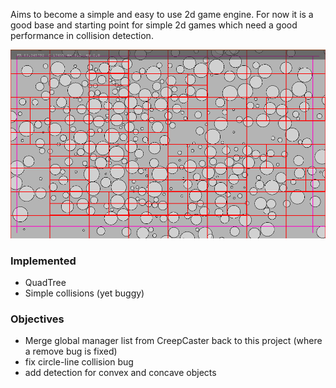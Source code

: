 Aims to become a simple and easy to use 2d game engine. For now it is a good base and starting point for simple 2d games which need a good performance in collision detection.

![Engine base screenshot](Engine_Screenshot.PNG?raw=true "Engine base screenshot")


### Implemented

- QuadTree
- Simple collisions (yet buggy)


### Objectives

- Merge global manager list from CreepCaster back to this project (where a remove bug is fixed)
- fix circle-line collision bug
- add detection for convex and concave objects
